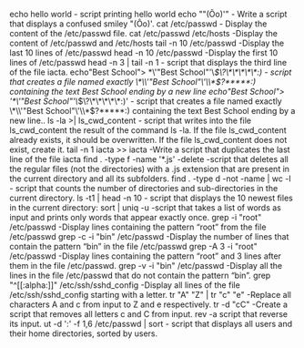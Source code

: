 echo hello world - script printing hello world
echo "\"(Ôo)'" - Write a script that displays a confused smiley "(Ôo)'.
cat /etc/passwd - Display the content of the /etc/passwd file.
cat /etc/passwd  /etc/hosts -Display the content of /etc/passwd and /etc/hosts
tail -n 10 /etc/passwd -Display the last 10 lines of /etc/passwd
head -n 10 /etc/passwd -Display the first 10 lines of /etc/passwd
head -n 3 | tail -n 1 - script that displays the third line of the file iacta.
echo"Best School"> \*\\'"Best School"\'\\*$\?\*\*\*\*\*:) - script that creates a file named exactly \*\\'"Best School"\'\\*$\?\*\*\*\*\*:) containing the text Best School ending by a new line
echo"Best School"> '\*\\'"Best School"\'\\*$\?\*\*\*\*\*:)' - script that creates a file named exactly \*\\'"Best School"\'\\*$\?\*\*\*\*\*:) containing the text Best School ending by a new line..
ls -la >| ls_cwd_content -  script that writes into the file ls_cwd_content the result of the command ls -la. If the file ls_cwd_content already exists, it should be overwritten. If the file ls_cwd_content does not exist, create it.
tail -n 1 iacta >> iacta -Write a script that duplicates the last line of the file iacta
find . -type f -name '*.js' -delete -script that deletes all the regular files (not the directories) with a .js extension that are present in the current directory and all its subfolders.
find . -type d -not -name | wc -l - script that counts the number of directories and sub-directories in the current directory.
ls -t1 | head -n 10 -  script that displays the 10 newest files in the current directory:
sort | uniq -u -script that takes a list of words as input and prints only words that appear exactly once.
grep -i "root" /etc/passwd -Display lines containing the pattern “root” from the file /etc/passwd
grep -c -i "bin" /etc/passwd -Display the number of lines that contain the pattern “bin” in the file /etc/passwd
grep -A 3 -i "root" /etc/passwd -Display lines containing the pattern “root” and 3 lines after them in the file /etc/passwd.
grep -v -i "bin" /etc/passwd -Display all the lines in the file /etc/passwd that do not contain the pattern “bin”.
grep "^[[:alpha:]]" /etc/ssh/sshd_config -Display all lines of the file /etc/ssh/sshd_config starting with a letter.
tr "A" "Z" | tr "c" "e" -Replace all characters A and c from input to Z and e respectively.
tr -d "cC" -Create a script that removes all letters c and C from input.
rev -a script that reverse its input.
ut -d ':' -f 1,6 /etc/passwd | sort - script that displays all users and their home directories, sorted by users.


